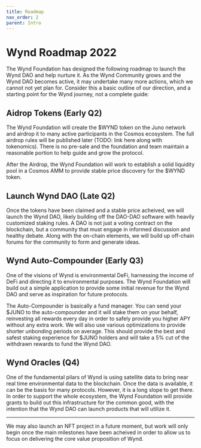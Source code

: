 ```yaml
---
title: Roadmap
nav_order: 2
parent: Intro
---
```


# Wynd Roadmap 2022

The Wynd Foundation has designed the following roadmap to launch the Wynd DAO and help nurture it.
As the Wynd Community grows and the Wynd DAO becomes active, it may undertake many more actions,
which we cannot not yet plan for. Consider this a basic outline of our direction, and a starting
point for the Wynd journey, not a complete guide:

## Aidrop Tokens (Early Q2)

The Wynd Foundation will create the $WYND token on the Juno network and airdrop it to many active
participants in the Cosmos ecosystem. The full airdrop rules will be published later
(TODO: link here along with tokenomics). There is no pre-sale and the foundation and team maintain
a reasonable portion to help guide and grow the protocol.

After the Airdrop, the Wynd Foundation will work to establish a solid liquidity pool in a Cosmos AMM
to provide stable price discovery for the $WYND token.

## Launch Wynd DAO (Late Q2)

Once the tokens have been claimed and a stable price acheived, we will launch the Wynd DAO,
likely building off the DAO-DAO software with heavily customized staking rules. A DAO is not
just a voting contract on the blockchain, but a community that must engage in informed discussion
and healthy debate. Along with the on-chain elements, we will build up off-chain forums for
the community to form and generate ideas.

## Wynd Auto-Compounder (Early Q3)

One of the visions of Wynd is environmental DeFi, harnessing the income of DeFi and directing it to
environmental purposes. The Wynd Foundation will build out a simple application to provide some initial
revenue for the Wynd DAO and serve as inspiration for future protocols. 

The Auto-Compounder is basically a fund manager. You can send your $JUNO to the auto-compounder and it
will stake them on your behalf, reinvesting all rewards every day in order to safely provide you higher APY
without any extra work. We will also use various optimizations to provide shorter unbonding periods on average.
This should provide the best and safest staking experience for $JUNO holders and will take a 5% cut of
the withdrawn rewards to fund the Wynd DAO.

## Wynd Oracles (Q4)

One of the fundamental pilars of Wynd is using satellite data to bring near real time environmental data to the blockchain.
Once the data is available, it can be the basis for many protocols. However, it is a long slope to get there. 
In order to support the whole ecosystem, the Wynd Foundation will provide grants to build out this infrastructure for
the common good, with the intention that the Wynd DAO can launch products that will utilize it.

-----

We may also launch an NFT project in a future moment, but work will only begin once the main milestones have been acheived
in order to allow us to focus on delivering the core value proposition of Wynd.